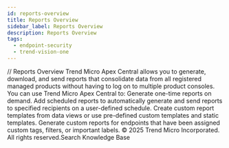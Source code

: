 ```yaml
---
id: reports-overview
title: Reports Overview
sidebar_label: Reports Overview
description: Reports Overview
tags:
  - endpoint-security
  - trend-vision-one
---
```


/*<![CDATA[*/ $('#title').html($('meta[name=map-description]').attr('content')); /*]]>*/ Reports Overview Trend Micro Apex Central allows you to generate, download, and send reports that consolidate data from all registered managed products without having to log on to multiple product consoles. You can use Trend Micro Apex Central to: Generate one-time reports on demand. Add scheduled reports to automatically generate and send reports to specified recipients on a user-defined schedule. Create custom report templates from data views or use pre-defined custom templates and static templates. Generate custom reports for endpoints that have been assigned custom tags, filters, or important labels. © 2025 Trend Micro Incorporated. All rights reserved.Search Knowledge Base